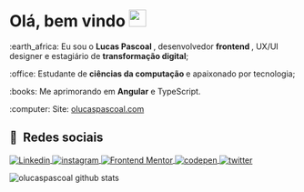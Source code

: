 <!--
**olucaspascoal/olucaspascoal** is a ✨ _special_ ✨ repository because its `README.md` (this file) appears on your GitHub profile.

Here are some ideas to get you started:

- 🔭 I’m currently working on ...
- 🌱 I’m currently learning ...
- 👯 I’m looking to collaborate on ...
- 🤔 I’m looking for help with ...
- 💬 Ask me about ...
- 📫 How to reach me: ...
- 😄 Pronouns: ...
- ⚡ Fun fact: ...
-->

<h1 align="left"> Olá, bem vindo <img src="https://raw.githubusercontent.com/kaueMarques/kaueMarques/master/hi.gif" width="30px"> </h1>

<p> :earth_africa: Eu sou o <b> Lucas Pascoal </b>, desenvolvedor <b> frontend </b>, UX/UI designer e estagiário de <b> transformação digital</b>; </p>
<p> :office: Estudante de <b> ciências da computação </b> e apaixonado por tecnologia;</p>
<p> :books: Me aprimorando em <b>Angular</b> e TypeScript.</p>
<p> :computer: Site: <a href="https://olucaspascoal.com"> olucaspascoal.com </a> </p>

## :link: &nbsp;Redes sociais

<p align="left">
    <a href="https://linkedin.com/in/olucaspascoal" target="_blank">
      <img align="center" src="https://img.shields.io/badge/olucaspascoal-151515?style=flat&logo=linkedin" alt="Linkedin"/>
    </a>
    <a href="https://instagram.com/olucaspascoal" target="_blank">
     <img align="center" src="https://img.shields.io/badge/olucaspascoal-151515?style=flat&logo=instagram" alt="instagram"/>
    </a>
    <a href="https://www.frontendmentor.io/profile/olucaspascoal" target="_blank">
      <img align="center" src="https://img.shields.io/badge/olucaspascoal-151515?style=flat&logo=frontendmentor" alt="Frontend Mentor"/>
    </a>
    <a href="https://www.behance.net/lucaspascoal" target="_blank">
      <img align="center" src="https://img.shields.io/badge/lucaspascoal-151515?style=flat&logo=behance" alt="codepen"/>
    </a>
    <a href="https://twitter.com/olucaspascoal" target="_blank">
      <img align="center" src="https://img.shields.io/badge/olucaspascoal-151515?style=flat&logo=twitter" alt="twitter"/>  
    </a>
</p>

<p align="left">
  <img src="https://github-readme-stats.vercel.app/api?username=olucaspascoal&show_icons=true&theme=dark" alt="olucaspascoal github stats"/>
  <!-- <img src="https://github-readme-stats.vercel.app/api/top-langs/?username=olucaspascoal&layout=compact&theme=dark" alt="olucaspascoal most languages"/> -->
</p> 
